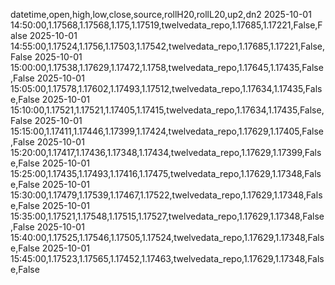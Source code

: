 datetime,open,high,low,close,source,rollH20,rollL20,up2,dn2
2025-10-01 14:50:00,1.17568,1.17568,1.175,1.17519,twelvedata_repo,1.17685,1.17221,False,False
2025-10-01 14:55:00,1.17524,1.1756,1.17503,1.17542,twelvedata_repo,1.17685,1.17221,False,False
2025-10-01 15:00:00,1.17538,1.17629,1.17472,1.1758,twelvedata_repo,1.17645,1.17435,False,False
2025-10-01 15:05:00,1.17578,1.17602,1.17493,1.17512,twelvedata_repo,1.17634,1.17435,False,False
2025-10-01 15:10:00,1.17521,1.17521,1.17405,1.17415,twelvedata_repo,1.17634,1.17435,False,False
2025-10-01 15:15:00,1.17411,1.17446,1.17399,1.17424,twelvedata_repo,1.17629,1.17405,False,False
2025-10-01 15:20:00,1.17417,1.17436,1.17348,1.17434,twelvedata_repo,1.17629,1.17399,False,False
2025-10-01 15:25:00,1.17435,1.17493,1.17416,1.17475,twelvedata_repo,1.17629,1.17348,False,False
2025-10-01 15:30:00,1.17479,1.17539,1.17467,1.17522,twelvedata_repo,1.17629,1.17348,False,False
2025-10-01 15:35:00,1.17521,1.17548,1.17515,1.17527,twelvedata_repo,1.17629,1.17348,False,False
2025-10-01 15:40:00,1.17525,1.17546,1.17505,1.17524,twelvedata_repo,1.17629,1.17348,False,False
2025-10-01 15:45:00,1.17523,1.17565,1.17452,1.17463,twelvedata_repo,1.17629,1.17348,False,False
